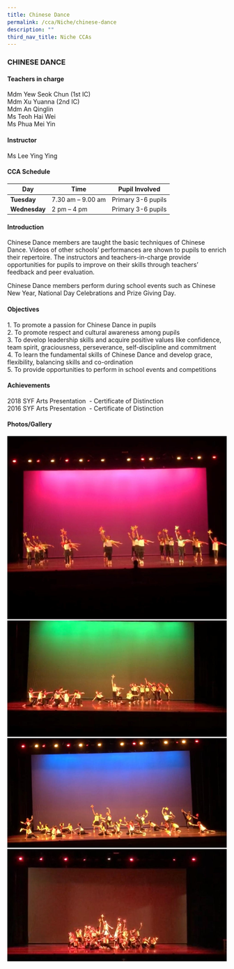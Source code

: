 ```yaml
---
title: Chinese Dance
permalink: /cca/Niche/chinese-dance
description: ""
third_nav_title: Niche CCAs
---
```


### CHINESE DANCE

#### Teachers in charge

Mdm Yew Seok Chun (1st IC) <br>
Mdm Xu Yuanna (2nd IC)   <br>
Mdm An Qinglin  <br>
Ms Teoh Hai Wei <br>
Ms Phua Mei Yin

#### Instructor

Ms Lee Ying Ying

#### CCA Schedule

| Day | Time | Pupil Involved |
| --- | --- | --- |
| **Tuesday** | 7.30 am – 9.00 am | Primary 3-6 pupils |
| **Wednesday** | 2 pm – 4 pm | Primary 3-6 pupils |

#### Introduction

Chinese Dance members are taught the basic techniques of Chinese Dance. Videos of other schools’ performances are shown to pupils to enrich their repertoire. The instructors and teachers-in-charge provide opportunities for pupils to improve on their skills through teachers’ feedback and peer evaluation.

Chinese Dance members perform during school events such as Chinese New Year, National Day Celebrations and Prize Giving Day.

#### Objectives

1\.  To promote a passion for Chinese Dance in pupils   <br>
2.  To promote respect and cultural awareness among pupils <br>
3.  To develop leadership skills and acquire positive values like confidence, team spirit, graciousness, perseverance, self-discipline and commitment <br>
4.  To learn the fundamental skills of Chinese Dance and develop grace, flexibility, balancing skills and co-ordination <br>
5.  To provide opportunities to perform in school events and competitions

#### Achievements

2018 SYF Arts Presentation  - Certificate of Distinction <br>
2016 SYF Arts Presentation  - Certificate of Distinction

#### Photos/Gallery

![](/images/SYF%202020%20Rehearsal%201.jpeg)
![](/images/SYF%202020%20Rehearsal%202.jpeg)
![](/images/SYF%202020%20Rehearsal%203.jpeg)
![](/images/SYF%202020%20Rehearsal%204.jpeg)
